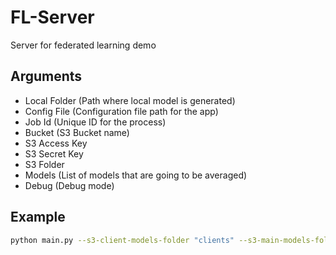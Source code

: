 # FL-Server

Server for federated learning demo

## Arguments
* Local Folder (Path where local model is generated)
* Config File (Configuration file path for the app)
* Job Id (Unique ID for the process)
* Bucket (S3 Bucket name)
* S3 Access Key
* S3 Secret Key
* S3 Folder
* Models (List of models that are going to be averaged)
* Debug (Debug mode)

## Example
```bash
python main.py --s3-client-models-folder "clients" --s3-main-models-folder "main" --local-client-models-folder "./storage" --client-models "main_model.pt" --config-file "" --job-id 245425 --main-bucket "MY_BUCKET_NAME" --clients-bucket "ANOTHER_BUCKET_NAME"```
